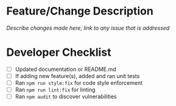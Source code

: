# Feature/Change Description

_Describe changes made here, link to any issue that is addressed_

# Developer Checklist

- [ ] Updated documentation or README.md
- [ ] If adding new feature(s), added and ran unit tests
- [ ] Ran `npm run style:fix` for code style enforcement
- [ ] Ran `npm run lint:fix` for linting
- [ ] Ran `npm audit` to discover vulnerabilities
